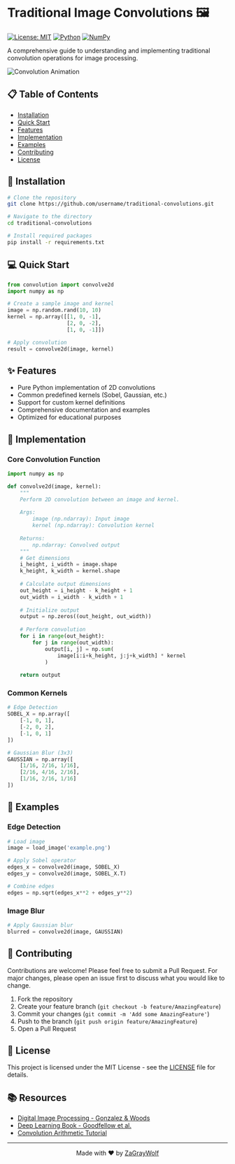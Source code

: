 # Traditional Image Convolutions 🖼️

[![License: MIT](https://img.shields.io/badge/License-MIT-yellow.svg)](https://opensource.org/licenses/MIT)
[![Python](https://img.shields.io/badge/python-3.7+-blue.svg)](https://www.python.org/downloads/)
[![NumPy](https://img.shields.io/badge/numpy-1.19+-blue.svg)](https://numpy.org/)

A comprehensive guide to understanding and implementing traditional convolution operations for image processing.

![Convolution Animation](https://raw.githubusercontent.com/ZaGrayWolf/Convolutions/main/Traditional_Convolutions/Tradtional_Convo_GIF.gif)

## 📋 Table of Contents

- [Installation](#-installation)
- [Quick Start](#-quick-start)
- [Features](#-features)
- [Implementation](#-implementation)
- [Examples](#-examples)
- [Contributing](#-contributing)
- [License](#-license)

## 🚀 Installation

```bash
# Clone the repository
git clone https://github.com/username/traditional-convolutions.git

# Navigate to the directory
cd traditional-convolutions

# Install required packages
pip install -r requirements.txt
```

## 💻 Quick Start

```python
from convolution import convolve2d
import numpy as np

# Create a sample image and kernel
image = np.random.rand(10, 10)
kernel = np.array([[1, 0, -1],
                   [2, 0, -2],
                   [1, 0, -1]])

# Apply convolution
result = convolve2d(image, kernel)
```

## ✨ Features

- Pure Python implementation of 2D convolutions
- Common predefined kernels (Sobel, Gaussian, etc.)
- Support for custom kernel definitions
- Comprehensive documentation and examples
- Optimized for educational purposes

## 🔧 Implementation

### Core Convolution Function

```python
import numpy as np

def convolve2d(image, kernel):
    """
    Perform 2D convolution between an image and kernel.
    
    Args:
        image (np.ndarray): Input image
        kernel (np.ndarray): Convolution kernel
    
    Returns:
        np.ndarray: Convolved output
    """
    # Get dimensions
    i_height, i_width = image.shape
    k_height, k_width = kernel.shape
    
    # Calculate output dimensions
    out_height = i_height - k_height + 1
    out_width = i_width - k_width + 1
    
    # Initialize output
    output = np.zeros((out_height, out_width))
    
    # Perform convolution
    for i in range(out_height):
        for j in range(out_width):
            output[i, j] = np.sum(
                image[i:i+k_height, j:j+k_width] * kernel
            )
    
    return output
```

### Common Kernels

```python
# Edge Detection
SOBEL_X = np.array([
    [-1, 0, 1],
    [-2, 0, 2],
    [-1, 0, 1]
])

# Gaussian Blur (3x3)
GAUSSIAN = np.array([
    [1/16, 2/16, 1/16],
    [2/16, 4/16, 2/16],
    [1/16, 2/16, 1/16]
])
```

## 📝 Examples

### Edge Detection

```python
# Load image
image = load_image('example.png')

# Apply Sobel operator
edges_x = convolve2d(image, SOBEL_X)
edges_y = convolve2d(image, SOBEL_X.T)

# Combine edges
edges = np.sqrt(edges_x**2 + edges_y**2)
```

### Image Blur

```python
# Apply Gaussian blur
blurred = convolve2d(image, GAUSSIAN)
```

## 👥 Contributing

Contributions are welcome! Please feel free to submit a Pull Request. For major changes, please open an issue first to discuss what you would like to change.

1. Fork the repository
2. Create your feature branch (`git checkout -b feature/AmazingFeature`)
3. Commit your changes (`git commit -m 'Add some AmazingFeature'`)
4. Push to the branch (`git push origin feature/AmazingFeature`)
5. Open a Pull Request

## 📄 License

This project is licensed under the MIT License - see the [LICENSE](LICENSE) file for details.

## 📚 Resources

- [Digital Image Processing - Gonzalez & Woods](https://www.amazon.com/Digital-Image-Processing-Rafael-Gonzalez/dp/0133356728)
- [Deep Learning Book - Goodfellow et al.](https://www.deeplearningbook.org/)
- [Convolution Arithmetic Tutorial](https://github.com/vdumoulin/conv_arithmetic)

---

<p align="center">
Made with ❤️ by <a href="https://github.com/ZaGrayWolf">ZaGrayWolf</a>
</p>
